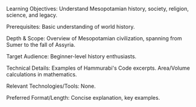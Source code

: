 Learning Objectives: Understand Mesopotamian history, society, religion, science, and legacy.

Prerequisites: Basic understanding of world history.

Depth & Scope: Overview of Mesopotamian civilization, spanning from Sumer to the fall of Assyria.

Target Audience: Beginner-level history enthusiasts.

Technical Details: Examples of Hammurabi's Code excerpts. Area/Volume calculations in mathematics.

Relevant Technologies/Tools: None.

Preferred Format/Length: Concise explanation, key examples.
